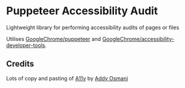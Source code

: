 # Puppeteer Accessibility Audit

Lightweight library for performing accessibility audits of pages or files

Utilises [GoogleChrome/puppeteer](https://github.com/GoogleChrome/puppeteer) and [GoogleChrome/accessibility-developer-tools](https://github.com/GoogleChrome/accessibility-developer-tools).

## Credits

Lots of copy and pasting of [A11y](https://github.com/addyosmani/a11y) by [Addy Osmani](https://github.com/addyosmani)